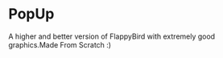 # PopUp

A higher and better version of FlappyBird with extremely good graphics.Made From Scratch :)
